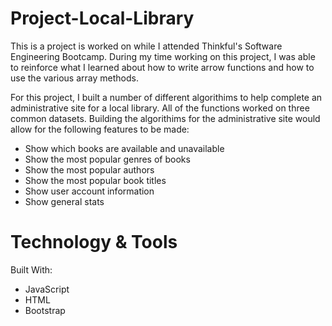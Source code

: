 # Project-Local-Library
This is a project is worked on while I attended Thinkful's Software Engineering Bootcamp. During my time working on this project, I was able to reinforce what I learned about how to write arrow functions and how to use the various array methods.

For this project, I built a number of different algorithims to help complete an administrative site for a local library. All of the functions worked on three common datasets. Building the algorithims for the administrative site would allow for the following features to be made: 
* Show which books are available and unavailable
* Show the most popular genres of books
* Show the most popular authors
* Show the most popular book titles
* Show user account information
* Show general stats

# Technology & Tools
Built With:
* JavaScript
* HTML
* Bootstrap
